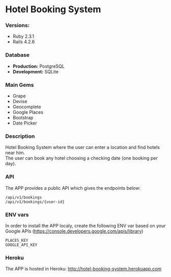 # Hotel Booking System

### Versions:
* Ruby 2.3.1
* Rails 4.2.6

### Database
* **Production:** PostgreSQL
* **Development:** SQLite

### Main Gems
* Grape
* Devise
* Geocomplete
* Google Places
* Bootstrap
* Date Picker

### Description
Hotel Booking System where the user can enter a location and find hotels near him.  
The user can book any hotel choosing a checking date (one booking per day).

### API
The APP provides a public API which gives the endpoints below:
```
/api/v1/bookings
/api/v1/bookings/{user-id}
```

### ENV vars
In order to install the APP localy, create the following ENV var based on your Google APIs (https://console.developers.google.com/apis/library)
```
PLACES_KEY
GOOGLE_API_KEY
```

### Heroku
The APP is hosted in Heroku:
http://hotel-booking-system.herokuapp.com

